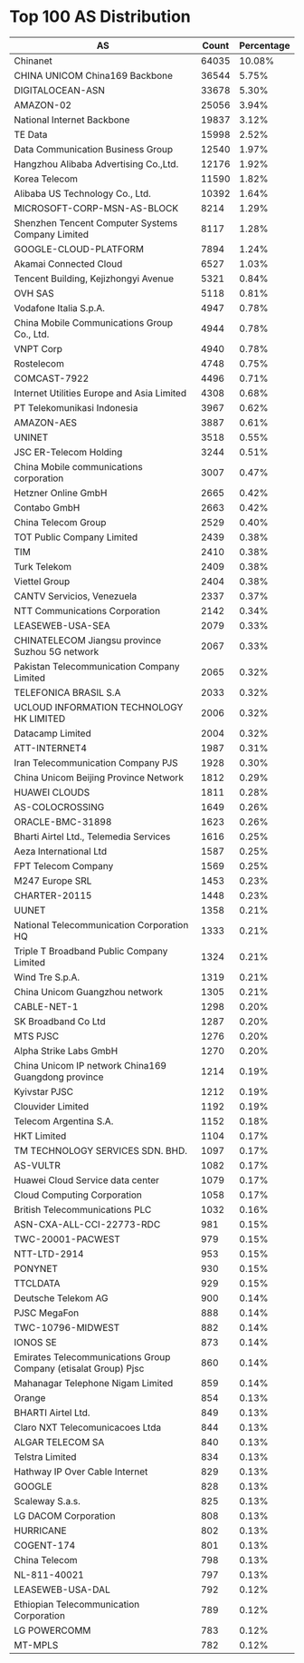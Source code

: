 # Top 100 AS Distribution
| AS | Count | Percentage |
|----|----|----|
| Chinanet | 64035 | 10.08% |
| CHINA UNICOM China169 Backbone | 36544 | 5.75% |
| DIGITALOCEAN-ASN | 33678 | 5.30% |
| AMAZON-02 | 25056 | 3.94% |
| National Internet Backbone | 19837 | 3.12% |
| TE Data | 15998 | 2.52% |
| Data Communication Business Group | 12540 | 1.97% |
| Hangzhou Alibaba Advertising Co.,Ltd. | 12176 | 1.92% |
| Korea Telecom | 11590 | 1.82% |
| Alibaba US Technology Co., Ltd. | 10392 | 1.64% |
| MICROSOFT-CORP-MSN-AS-BLOCK | 8214 | 1.29% |
| Shenzhen Tencent Computer Systems Company Limited | 8117 | 1.28% |
| GOOGLE-CLOUD-PLATFORM | 7894 | 1.24% |
| Akamai Connected Cloud | 6527 | 1.03% |
| Tencent Building, Kejizhongyi Avenue | 5321 | 0.84% |
| OVH SAS | 5118 | 0.81% |
| Vodafone Italia S.p.A. | 4947 | 0.78% |
| China Mobile Communications Group Co., Ltd. | 4944 | 0.78% |
| VNPT Corp | 4940 | 0.78% |
| Rostelecom | 4748 | 0.75% |
| COMCAST-7922 | 4496 | 0.71% |
| Internet Utilities Europe and Asia Limited | 4308 | 0.68% |
| PT Telekomunikasi Indonesia | 3967 | 0.62% |
| AMAZON-AES | 3887 | 0.61% |
| UNINET | 3518 | 0.55% |
| JSC ER-Telecom Holding | 3244 | 0.51% |
| China Mobile communications corporation | 3007 | 0.47% |
| Hetzner Online GmbH | 2665 | 0.42% |
| Contabo GmbH | 2663 | 0.42% |
| China Telecom Group | 2529 | 0.40% |
| TOT Public Company Limited | 2439 | 0.38% |
| TIM | 2410 | 0.38% |
| Turk Telekom | 2409 | 0.38% |
| Viettel Group | 2404 | 0.38% |
| CANTV Servicios, Venezuela | 2337 | 0.37% |
| NTT Communications Corporation | 2142 | 0.34% |
| LEASEWEB-USA-SEA | 2079 | 0.33% |
| CHINATELECOM Jiangsu province Suzhou 5G network | 2067 | 0.33% |
| Pakistan Telecommunication Company Limited | 2065 | 0.32% |
| TELEFONICA BRASIL S.A | 2033 | 0.32% |
| UCLOUD INFORMATION TECHNOLOGY HK LIMITED | 2006 | 0.32% |
| Datacamp Limited | 2004 | 0.32% |
| ATT-INTERNET4 | 1987 | 0.31% |
| Iran Telecommunication Company PJS | 1928 | 0.30% |
| China Unicom Beijing Province Network | 1812 | 0.29% |
| HUAWEI CLOUDS | 1811 | 0.28% |
| AS-COLOCROSSING | 1649 | 0.26% |
| ORACLE-BMC-31898 | 1623 | 0.26% |
| Bharti Airtel Ltd., Telemedia Services | 1616 | 0.25% |
| Aeza International Ltd | 1587 | 0.25% |
| FPT Telecom Company | 1569 | 0.25% |
| M247 Europe SRL | 1453 | 0.23% |
| CHARTER-20115 | 1448 | 0.23% |
| UUNET | 1358 | 0.21% |
| National Telecommunication Corporation HQ | 1333 | 0.21% |
| Triple T Broadband Public Company Limited | 1324 | 0.21% |
| Wind Tre S.p.A. | 1319 | 0.21% |
| China Unicom Guangzhou network | 1305 | 0.21% |
| CABLE-NET-1 | 1298 | 0.20% |
| SK Broadband Co Ltd | 1287 | 0.20% |
| MTS PJSC | 1276 | 0.20% |
| Alpha Strike Labs GmbH | 1270 | 0.20% |
| China Unicom IP network China169 Guangdong province | 1214 | 0.19% |
| Kyivstar PJSC | 1212 | 0.19% |
| Clouvider Limited | 1192 | 0.19% |
| Telecom Argentina S.A. | 1152 | 0.18% |
| HKT Limited | 1104 | 0.17% |
| TM TECHNOLOGY SERVICES SDN. BHD. | 1097 | 0.17% |
| AS-VULTR | 1082 | 0.17% |
| Huawei Cloud Service data center | 1079 | 0.17% |
| Cloud Computing Corporation | 1058 | 0.17% |
| British Telecommunications PLC | 1032 | 0.16% |
| ASN-CXA-ALL-CCI-22773-RDC | 981 | 0.15% |
| TWC-20001-PACWEST | 979 | 0.15% |
| NTT-LTD-2914 | 953 | 0.15% |
| PONYNET | 930 | 0.15% |
| TTCLDATA | 929 | 0.15% |
| Deutsche Telekom AG | 900 | 0.14% |
| PJSC MegaFon | 888 | 0.14% |
| TWC-10796-MIDWEST | 882 | 0.14% |
| IONOS SE | 873 | 0.14% |
| Emirates Telecommunications Group Company (etisalat Group) Pjsc | 860 | 0.14% |
| Mahanagar Telephone Nigam Limited | 859 | 0.14% |
| Orange | 854 | 0.13% |
| BHARTI Airtel Ltd. | 849 | 0.13% |
| Claro NXT Telecomunicacoes Ltda | 844 | 0.13% |
| ALGAR TELECOM SA | 840 | 0.13% |
| Telstra Limited | 834 | 0.13% |
| Hathway IP Over Cable Internet | 829 | 0.13% |
| GOOGLE | 828 | 0.13% |
| Scaleway S.a.s. | 825 | 0.13% |
| LG DACOM Corporation | 808 | 0.13% |
| HURRICANE | 802 | 0.13% |
| COGENT-174 | 801 | 0.13% |
| China Telecom | 798 | 0.13% |
| NL-811-40021 | 797 | 0.13% |
| LEASEWEB-USA-DAL | 792 | 0.12% |
| Ethiopian Telecommunication Corporation | 789 | 0.12% |
| LG POWERCOMM | 783 | 0.12% |
| MT-MPLS | 782 | 0.12% |

